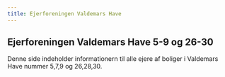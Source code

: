 ```yaml
---
title: Ejerforeningen Valdemars Have
---
```

## Ejerforeningen Valdemars Have 5-9 og 26-30

Denne side indeholder informationern til alle ejere af boliger i Valdemars Have nummer 5,7,9 og 26,28,30.
